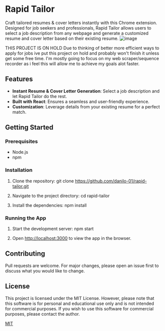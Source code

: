 # Rapid Tailor

Craft tailored resumes & cover letters instantly with this Chrome extension. Designed for job seekers and professionals, Rapid Tailor allows users to select a job description from any webpage and generate a customized resume and cover letter based on their existing resume.
![image](https://github.com/danilo-01/rapid-tailor/assets/66889136/b2ca2fb2-7763-421e-92f5-5bf8771612b5)

THIS PROJECT IS ON HOLD
Due to thinking of better more efficient ways to apply for jobs ive put this project on hold and probably won't finish it unless get some free time. I'm mostly going to focus on my web scraper/sequence recorder as i feel this will allow me to achieve my goals alot faster.

## Features

- **Instant Resume & Cover Letter Generation**: Select a job description and let Rapid Tailor do the rest.
- **Built with React**: Ensures a seamless and user-friendly experience.
- **Customization**: Leverage details from your existing resume for a perfect match.

## Getting Started

### Prerequisites

- Node.js
- npm

### Installation

1. Clone the repository:
   git clone https://github.com/danilo-01/rapid-tailor.git

2. Navigate to the project directory:
   cd rapid-tailor

3. Install the dependencies:
   npm install

### Running the App

1. Start the development server:
   npm start

2. Open [http://localhost:3000](http://localhost:3000) to view the app in the browser.

## Contributing

Pull requests are welcome. For major changes, please open an issue first to discuss what you would like to change.

## License

This project is licensed under the MIT License. However, please note that this software is for personal and educational use only and is not intended for commercial purposes. If you wish to use this software for commercial purposes, please contact the author.

[MIT](https://choosealicense.com/licenses/mit/)
